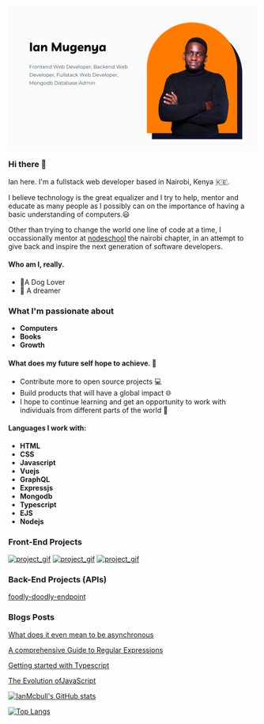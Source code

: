 ![banner image](https://github.com/IanMcbull/IanMcbull/blob/main/github_banner.png)
### Hi there 👋 
Ian here. I'm a fullstack web developer based in Nairobi, Kenya :kenya:.

I believe technology is the great equalizer and I try to help, mentor and educate as many people as I possibly can on the importance of having a basic understanding of computers.:smiley:

Other than trying to change the world one line of code at a time, I occassionally mentor at [nodeschool](https://nodeschool.io/) the nairobi chapter, in an attempt to give back and inspire the next generation of software developers.
#### Who am I, really. 
- 🐶A Dog Lover
- 🌠 A dreamer
### What I'm passionate about
- **Computers**
- **Books**
- **Growth**
#### What does my future self hope to achieve. 🚀
- Contribute more to open source projects 💻
- Build products that will have a global impact 🌐
- I hope to continue learning and get an opportunity to work with individuals from different parts of the world 🤗
#### Languages I work with:
- **HTML**
- **CSS**
- **Javascript**
- **Vuejs**
- **GraphQL**
- **Expressjs**
- **Mongodb**
- **Typescript**
- **EJS**
- **Nodejs**

### Front-End Projects
<a href="https://obscure-bayou-53754.herokuapp.com/"><img src="https://media.giphy.com/media/ziAaPHAJ8fos7mYIfb/giphy.gif" width="400" alt="project_gif"></a>
<a href="https://salty-shelf-47963.herokuapp.com/"><img src="https://media.giphy.com/media/mtOVegCZ6sbrKCFqpy/giphy.gif" width="400" alt="project_gif"></a>
<a href="http://www.efficacy.co.ke//"><img src="https://media.giphy.com/media/zE2O5SXEJf6zb2Dw2q/giphy.gif" width="400" alt="project_gif"></a>

### Back-End Projects (APIs)
[foodly-doodly-endpoint](https://github.com/IanMcbull/foodly-doodly-api)

### Blogs Posts
[What does it even mean to be asynchronous](https://dev.to/ianmcbull/what-does-it-even-mean-to-be-asynchronous-in-javascript-3a8i)

[A comprehensive Guide to Regular Expressions](https://dev.to/ianmcbull/a-comprehensive-guide-to-regular-expressions-31ao)

[Getting started with Typescript](https://dev.to/ianmcbull/lets-talk-about-typescript-451f)

[The Evolution ofJavaScript](https://dev.to/ianmcbull/the-evolution-of-javascript-2bca)


[![IanMcbull's GitHub stats](https://github-readme-stats.vercel.app/api?username=IanMcbull&show_icons=true&theme=radical&card_width=500)](https://github.com/anuraghazra/github-readme-stats)

[![Top Langs](https://github-readme-stats.vercel.app/api/top-langs/?username=IanMcbull&show_icons=true&theme=gruvbox&layout=compact&card_width=700)](https://github.com/anuraghazra/github-readme-stats)
